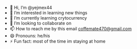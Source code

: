 - 👋 Hi, I’m @yejmex44
- 👀 I’m interested in learning new things
- 🌱 I’m currently learning crytocurrency
- 💞️ I’m looking to collaborate on 
- 📫 How to reach me by this email coffemate470@gmail.com
- 😄 Pronouns: he/his
- ⚡ Fun fact: most of the time im staying at home

<!---
yejmex44/yejmex44 is a ✨ special ✨ repository because its `README.md` (this file) appears on your GitHub profile.
You can click the Preview link to take a look at your changes.
--->
